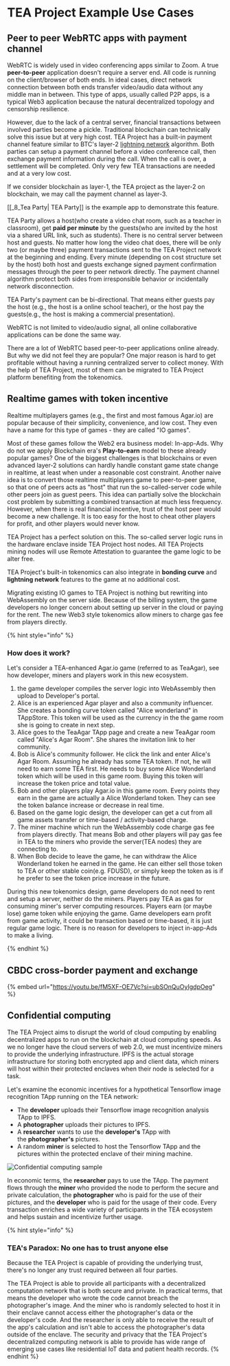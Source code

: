# TEA Project Example Use Cases

## Peer to peer WebRTC apps with payment channel

WebRTC is widely used in video conferencing apps similar to  Zoom. A true **peer-to-peer** application doesn't require a server end. All code is running on the client/browser of both ends. In ideal cases, direct network connection between both ends transfer video/audio data without any middle man in between. This type of apps, usually called P2P apps, is a typical Web3 application because the natural decentralized topology and censorship resilience. 

However, due to the lack of a central server, financial transactions between involved parties become a pickle. Traditional blockchain can technically solve this issue but at very high cost. TEA Project has a built-in payment channel feature similar to BTC's layer-2 [lightning network](https://lightning.network/) algorithm. Both parties can setup a payment channel before a video conference call, then exchange payment information during the call. When the call is over, a settlement will be completed. Only very few TEA transactions are needed and at a very low cost. 

If we consider blockchain as layer-1, the TEA project as the layer-2 on blockchain, we may call the payment channel as layer-3. 

[[_8_Tea Party| TEA Party]] is the example app to demonstrate this feature.

TEA Party allows a host(who create a video chat room, such as a teacher in classroom), get **paid per minute** by the guests(who are invited by the host via a shared URL link, such as students). There is no central server between host and guests. No matter how long the video chat does, there will be only two (or maybe three) payment transactions sent to the TEA Project network at the beginning and ending. Every minute (depending on cost structure set by the host) both host and guests exchange signed payment confirmation messages through the peer to peer network directly. The payment channel algorithm protect both sides from irresponsible behavior or incidentally network disconnection. 

TEA Party's payment can be bi-directional. That means either guests pay the host (e.g., the host is a online school teacher), or the host pay the guests(e.g., the host is making a commercial presentation). 

WebRTC is not limited to video/audio signal, all online collaborative applications can be done the same way. 

There are a lot of WebRTC based peer-to-peer applications online already. But why we did not feel they are popular? One major reason is hard to get profitable without having a running centralized server to collect money. With the help of TEA Project, most of them can be migrated to TEA Project platform benefiting from the tokenomics.  

## Realtime games with token incentive

Realtime multiplayers games (e.g., the first and most famous Agar.io) are popular because of their simplicity, convenience, and low cost. They even have a name for this type of games - they are called "IO games".

Most of these games follow the Web2 era business model: In-app-Ads. Why do not we apply Blockchain era's **Play-to-earn** model to these already popular games? One of the biggest challenges is that blockchains or even advanced layer-2 solutions can hardly handle constant game state change in realtime, at least when under a reasonable cost constraint. Another naive idea is to convert those realtime multiplayers game to peer-to-peer game, so that one of peers acts as "host" that run the so-called-server code while other peers join as guest peers. This idea can partially solve the blockchain cost problem by submitting a combined transaction at much less frequency. However, when there is real financial incentive, trust of the host peer would become a new challenge. It is too easy for the host to cheat other players for profit, and other players would never know.

TEA Project has a perfect solution on this. The so-called server logic runs in the hardware enclave inside TEA Project host nodes. All TEA Projects mining nodes will use Remote Attestation to guarantee the game logic to be alter free. 

TEA Project's built-in tokenomics can also integrate in **bonding curve** and **lightning network** features to the game at no additional cost.

Migrating existing IO games to TEA Project is nothing but rewriting into WebAssembly on the server side.  Because of the billing system, the game developers no longer concern about setting up server in the cloud or paying for the rent. The new Web3 style tokenomics allow miners to charge gas fee from players directly. 


{% hint style="info" %}
### How does it work?
Let's consider a TEA-enhanced Agar.io game (referred to as TeaAgar), see how developer, miners and players work in this new ecosystem.

1. the game developer compiles the server logic into WebAssembly then upload to Developer's portal. 
2. Alice is an experienced Agar player and also a community influencer. She creates a bonding curve token called "Alice wonderland" in TAppStore. This token will be used as the currency in the the game room she is going to create in next step. 
3. Alice goes to the TeaAgar TApp page and create a new TeaAgar room called "Alice's Agar Room". She shares the invitation link to her community.
4. Bob is Alice's community follower. He click the link and enter Alice's Agar Room. Assuming he already has some TEA token. If not, he will need to earn some TEA first. He needs to buy some Alice Wonderland token which will be used in this game room. Buying this token will increase the token price and total value.
5. Bob and other players play Agar.io in this game room. Every points they earn in the game are actually a Alice Wonderland token. They can see the token balance increase or decrease in real time.
6. Based on the game logic design, the developer can get a cut from all game assets transfer or time-based / activity-based charge.
7. The miner machine which run the WebAssembly code charge gas fee from players directly. That means Bob and other players will pay gas fee in TEA to the miners who provide the server(TEA nodes) they are connecting to.
8. When Bob decide to leave the game, he can withdraw the Alice Wonderland token he earned in the game. He can either sell those token to TEA or other stable coin(e.g. FDUSD),  or simply keep the token as is if he prefer to see the token price increase in the future.

During this new tokenomics design, game developers do not need to rent and setup a server, neither do the miners. Players pay TEA as gas for consuming miner's server computing resources. Players earn (or maybe lose) game token while enjoying the game. Game developers earn profit from game activity, it could be transaction based or time-based, it is just regular game logic. There is no reason for developers to inject in-app-Ads to make a living.  

{% endhint %}

## CBDC cross-border payment and exchange

{% embed url="https://youtu.be/fM5XF-OE7Vc?si=ubSOnQuOyIgdpOeg" %}

## Confidential computing


The TEA Project aims to disrupt the world of cloud computing by enabling decentralized apps to run on the blockchain at cloud computing speeds. As we no longer have the cloud servers of web 2.0, we must incentivize miners to provide the underlying infrastructure. IPFS is the actual storage infrastructure for storing both encrypted app and client data, which miners will host within their protected enclaves when their node is selected for a task.

Let's examine the economic incentives for a hypothetical Tensorflow image recognition TApp running on the TEA network:

-   The **developer** uploads their Tensorflow image recognition analysis TApp to IPFS.
-   A **photographer** uploads their pictures to IPFS.
-   A **researcher** wants to use the **developer's** TApp with the **photographer's** pictures.
-   A random **miner** is selected to host the Tensorflow TApp and the pictures within the protected enclave of their mining machine.

![Confidential computing sample](https://user-images.githubusercontent.com/86096370/219790724-db85a7c6-5c59-42b9-9550-7c00f63aa69a.png)

In economic terms, the **researcher** pays to use the TApp. The payment flows through the **miner** who provided the node to perform the secure and private calculation, the **photographer** who is paid for the use of their pictures, and the **developer** who is paid for the usage of their code. Every transaction enriches a wide variety of participants in the TEA ecosystem and helps sustain and incentivize further usage.

{% hint style="info" %}

### TEA's Paradox: No one has to trust anyone else

Because the TEA Project is capable of providing the underlying trust, there's no longer any trust required between all four parties.

The TEA Project is able to provide all participants with a decentralized computation network that is both secure and private. In practical terms, that means the developer who wrote the code cannot breach the photographer's image. And the miner who is randomly selected to host it in their enclave cannot access either the photographer's data or the developer's code. And the researcher is only able to receive the result of the app's calculation and isn't able to access the photographer's data outside of the enclave. The security and privacy that the TEA Project's decentralized computing network is able to provide has wide range of emerging use cases like residential IoT data and patient health records.
{% endhint %}

